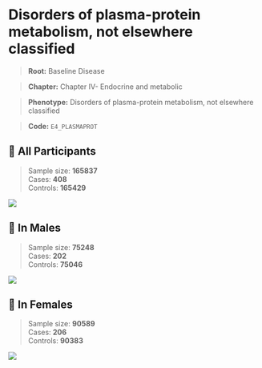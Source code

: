 # Disorders of plasma-protein metabolism, not elsewhere classified

> **Root:** Baseline Disease  

> **Chapter:** Chapter IV- Endocrine and metabolic  

> **Phenotype:** Disorders of plasma-protein metabolism, not elsewhere classified  

> **Code:** `E4_PLASMAPROT`

## 🧪 All Participants  
> Sample size: **165837**  
> Cases: **408**  
> Controls: **165429**
<img src="/Disease/Figures/ALL/Incidence/E4_PLASMAPROT.png"/>
<CsvTable src="/Disease_Data/ALL/Incidence/COX_E4_PLASMAPROT.csv" label="🔍 View full results" />

## 👨 In Males  
> Sample size: **75248**  
> Cases: **202**  
> Controls: **75046**
<img src="/Disease/Figures/Male/Incidence/E4_PLASMAPROT.png"/>
<CsvTable src="/Disease_Data/Male/Incidence/COX_E4_PLASMAPROT.csv" label="🔍 View full results" />

## 👩 In Females  
> Sample size: **90589**  
> Cases: **206**  
> Controls: **90383**
<img src="/Disease/Figures/Female/Incidence/E4_PLASMAPROT.png"/>
<CsvTable src="/Disease_Data/Female/Incidence/COX_E4_PLASMAPROT.csv" label="🔍 View full results" />
